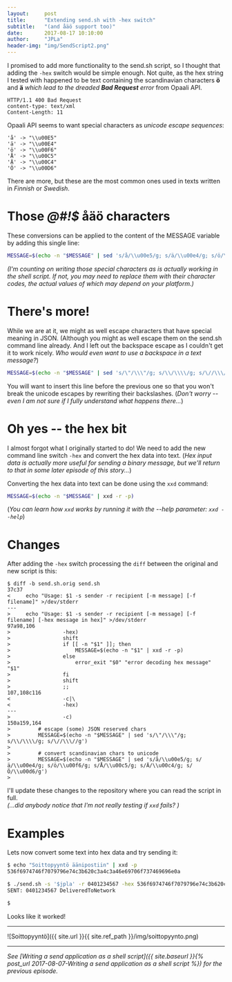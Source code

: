 ```yaml
---
layout:     post
title:      "Extending send.sh with -hex switch"
subtitle:   "(and åäö support too)"
date:       2017-08-17 10:10:00
author:     "JPLa"
header-img: "img/SendScript2.png"
---
```

I promised to add more functionality to the send.sh script, so I thought that adding the <code>-hex</code> switch would be simple enough. Not quite, as the hex string I tested with happened to be text containing the scandinavian characters __ö__ and __ä__ _which lead to the dreaded __Bad Request__ error_ from Opaali API. 

```
HTTP/1.1 400 Bad Request
content-type: text/xml
Content-Length: 11

```

Opaali API seems to want special characters as _unicode escape sequences_:

```
'å' -> "\\u00E5"
'ä' -> "\\u00E4"
'ö' -> "\\u00F6"
'Å' -> "\\u00C5"
'Ä' -> "\\u00C4"
'Ö' -> "\\u00D6"
```
There are more, but these are the most common ones used in texts written in _Finnish_ or _Swedish_.

# Those _@#!$_ åäö characters

These conversions can be applied to the content of the MESSAGE variable by adding this single line:
```bash
MESSAGE=$(echo -n "$MESSAGE" | sed 's/å/\\u00e5/g; s/ä/\\u00e4/g; s/ö/\\u00f6/g; s/Å/\\u00c5/g; s/Ä/\\u00c4/g; s/Ö/\\u00d6/g')
```
_(I'm counting on writing those special characters as is actually working in the shell script. If not, you may need to replace them with their character codes, the actual values of which may depend on your platform.)_

# There's more!

While we are at it, we might as well escape characters that have special meaning in JSON. (Although you might as well escape them on the send.sh command line already. And I left out the backspace escape as I couldn't get it to work nicely. _Who would even want to use a backspace in a text message?_)
 
```bash
MESSAGE=$(echo -n "$MESSAGE" | sed 's/\"/\\\"/g; s/\\/\\\\/g; s/\//\\\//g')
```
You will want to insert this line before the previous one so that you won't break the unicode escapes by rewriting their backslashes.
(_Don't worry -- even I am not sure if I fully understand what happens there..._)

# Oh yes -- the hex bit

I almost forgot what I originally started to do! We need to add the new command line switch <code>-hex</code> and convert the hex data into text. (_Hex input data is actually more useful for sending a binary message, but we'll return to that in some later episode of this story..._)

Converting the hex data into text can be done using the <code>xxd</code> command:
```bash
MESSAGE=$(echo -n "$MESSAGE" | xxd -r -p)
```
(_You can learn how <code>xxd</code> works by running it with the --help parameter: <code>xxd --help</code>_)


# Changes

After adding the <code>-hex</code> switch processing the <code>diff</code> between the original and new script is this:
```
$ diff -b send.sh.orig send.sh
37c37
<     echo "Usage: $1 -s sender -r recipient [-m message] [-f filename]" >/dev/stderr
---
>     echo "Usage: $1 -s sender -r recipient [-m message] [-f filename] [-hex message in hex]" >/dev/stderr
97a98,106
>                 -hex)
>                 shift
>                 if [[ -n "$1" ]]; then
>                     MESSAGE=$(echo -n "$1" | xxd -r -p)
>                 else
>                     error_exit "$0" "error decoding hex message" "$1"
>                 fi
>                 shift
>                 ;;
107,108c116
<                 -c|\
<                 -hex)
---
>                 -c)
150a159,164
>         # escape (some) JSON reserved chars
>         MESSAGE=$(echo -n "$MESSAGE" | sed 's/\"/\\\"/g; s/\\/\\\\/g; s/\//\\\//g')
>
>         # convert scandinavian chars to unicode
>         MESSAGE=$(echo -n "$MESSAGE" | sed 's/å/\\u00e5/g; s/ä/\\u00e4/g; s/ö/\\u00f6/g; s/Å/\\u00c5/g; s/Ä/\\u00c4/g; s/Ö/\\u00d6/g')
>
```
I'll update these changes to the repository where you can read the script in full.
<br/>
_(...did anybody notice that I'm not really testing if <code>xxd</code> fails? 
)_

# Examples
Lets now convert some text into hex data and try sending it:
```bash
$ echo "Soittopyyntö äänipostiin" | xxd -p
536f6974746f7079796e74c3b620c3a4c3a46e69706f737469696e0a

$ ./send.sh -s '$jpla' -r 0401234567 -hex 536f6974746f7079796e74c3b620c3a4c3a46e69706f737469696e0a
SENT: 0401234567 DeliveredToNetwork

$
```
Looks like it worked!

----

![Soittopyyntö]({{ site.url }}{{ site.ref_path }}/img/soittopyynto.png)

----

_See [Writing a send application as a shell script]({{ site.baseurl }}{% post_url 2017-08-07-Writing a send application as a shell script %}) for the previous episode._
